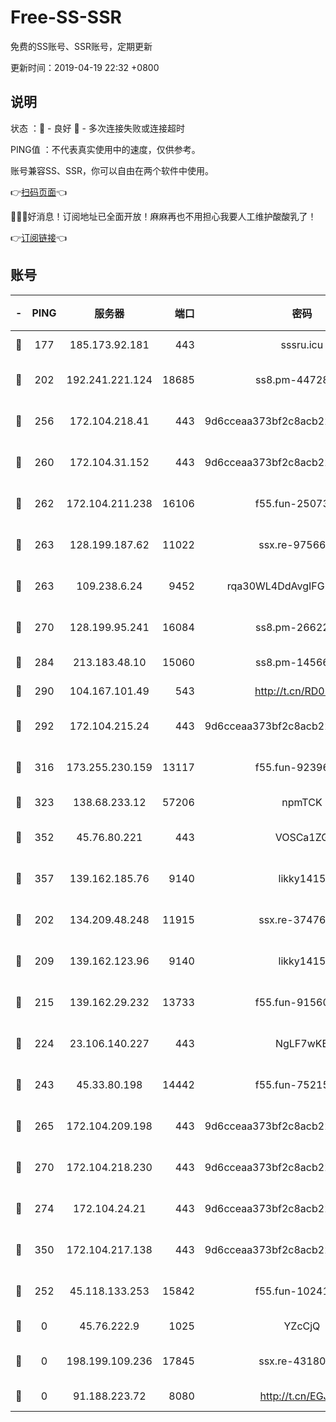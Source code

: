# Free-SS-SSR

免费的SS账号、SSR账号，定期更新

更新时间：2019-04-19 22:32 +0800

## 说明

状态     ：🙂 - 良好 🙁 - 多次连接失败或连接超时

PING值   ：不代表真实使用中的速度，仅供参考。

账号兼容SS、SSR，你可以自由在两个软件中使用。

👉[扫码页面](https://liesauer.github.io/Free-SS-SSR/)👈

🎉🎉🎉好消息！订阅地址已全面开放！麻麻再也不用担心我要人工维护酸酸乳了！

👉[订阅链接](https://www.liesauer.net/yogurt/subscribe?ACCESS_TOKEN=DAYxR3mMaZAsaqUb)👈

## 账号

|-|PING|服务器|端口|密码|加密方式|区域|
|:----:|:----:|:-----:|-----:|:----:|:----:|:----:|
|🙂|177|185.173.92.181|443|sssru.icu|rc4-md5|RU|
|🙂|202|192.241.221.124|18685|ss8.pm-44728015|aes-256-cfb|US|
|🙂|256|172.104.218.41|443|9d6cceaa373bf2c8acb22e60b6a58be6|aes-256-cfb|US|
|🙂|260|172.104.31.152|443|9d6cceaa373bf2c8acb22e60b6a58be6|aes-256-cfb|US|
|🙂|262|172.104.211.238|16106|f55.fun-25073452|aes-256-cfb|US|
|🙂|263|128.199.187.62|11022|ssx.re-97566923|aes-256-cfb|SG|
|🙂|263|109.238.6.24|9452|rqa30WL4DdAvgIFG6Fs3znzTa|aes-256-cfb|FR|
|🙂|270|128.199.95.241|16084|ss8.pm-26622330|aes-256-cfb|SG|
|🙂|284|213.183.48.10|15060|ss8.pm-14566279|rc4-md5|RU|
|🙂|290|104.167.101.49|543|http://t.cn/RD0D7sx|rc4-md5|CA|
|🙂|292|172.104.215.24|443|9d6cceaa373bf2c8acb22e60b6a58be6|aes-256-cfb|US|
|🙂|316|173.255.230.159|13117|f55.fun-92396656|aes-256-cfb|US|
|🙂|323|138.68.233.12|57206|npmTCK|rc4-md5|US|
|🙂|352|45.76.80.221|443|VOSCa1ZG|aes-256-cfb|DE|
|🙂|357|139.162.185.76|9140|likky1415|aes-256-cfb|DE|
|🙂|202|134.209.48.248|11915|ssx.re-37476733|aes-256-cfb|US|
|🙂|209|139.162.123.96|9140|likky1415|aes-256-cfb|JP|
|🙂|215|139.162.29.232|13733|f55.fun-91560266|aes-256-cfb|SG|
|🙂|224|23.106.140.227|443|NgLF7wKB|aes-256-cfb|US|
|🙂|243|45.33.80.198|14442|f55.fun-75215142|aes-256-cfb|US|
|🙂|265|172.104.209.198|443|9d6cceaa373bf2c8acb22e60b6a58be6|aes-256-cfb|US|
|🙂|270|172.104.218.230|443|9d6cceaa373bf2c8acb22e60b6a58be6|aes-256-cfb|US|
|🙂|274|172.104.24.21|443|9d6cceaa373bf2c8acb22e60b6a58be6|aes-256-cfb|US|
|🙂|350|172.104.217.138|443|9d6cceaa373bf2c8acb22e60b6a58be6|aes-256-cfb|US|
|🙁|252|45.118.133.253|15842|f55.fun-10241110|aes-256-cfb|SG|
|🙁|0|45.76.222.9|1025|YZcCjQ|rc4-md5|JP|
|🙁|0|198.199.109.236|17845|ssx.re-43180441|aes-256-cfb|US|
|🙁|0|91.188.223.72|8080|http://t.cn/EGJIyrl|rc4-md5|RU|
